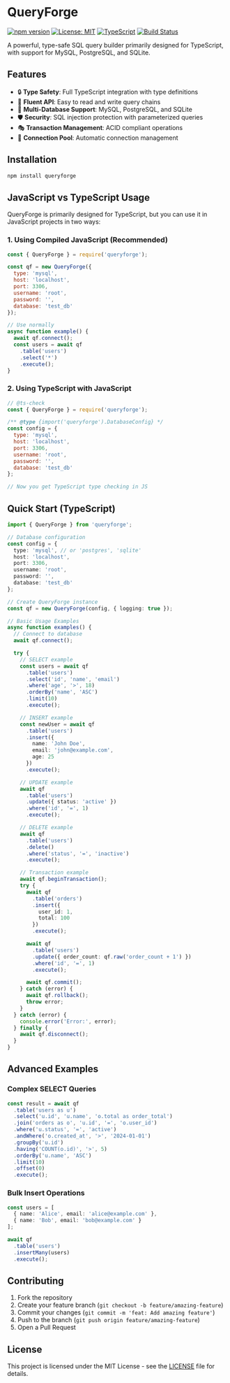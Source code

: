 # QueryForge

[![npm version](https://badge.fury.io/js/queryforge.svg)](https://www.npmjs.com/package/queryforge)
[![License: MIT](https://img.shields.io/badge/License-MIT-yellow.svg)](https://opensource.org/licenses/MIT)
[![TypeScript](https://img.shields.io/badge/TypeScript-Ready-blue.svg)](https://www.typescriptlang.org/)
[![Build Status](https://img.shields.io/badge/build-passing-brightgreen.svg)](https://github.com/kurumelih/queryforge)

A powerful, type-safe SQL query builder primarily designed for TypeScript, with support for MySQL, PostgreSQL, and SQLite.

## Features

- 🔒 **Type Safety**: Full TypeScript integration with type definitions
- 🎯 **Fluent API**: Easy to read and write query chains
- 🔄 **Multi-Database Support**: MySQL, PostgreSQL, and SQLite
- 🛡️ **Security**: SQL injection protection with parameterized queries
- 🎭 **Transaction Management**: ACID compliant operations
- 🔌 **Connection Pool**: Automatic connection management

## Installation

```bash
npm install queryforge
```

## JavaScript vs TypeScript Usage

QueryForge is primarily designed for TypeScript, but you can use it in JavaScript projects in two ways:

### 1. Using Compiled JavaScript (Recommended)
```javascript
const { QueryForge } = require('queryforge');

const qf = new QueryForge({
  type: 'mysql',
  host: 'localhost',
  port: 3306,
  username: 'root',
  password: '',
  database: 'test_db'
});

// Use normally
async function example() {
  await qf.connect();
  const users = await qf
    .table('users')
    .select('*')
    .execute();
}
```

### 2. Using TypeScript with JavaScript
```javascript
// @ts-check
const { QueryForge } = require('queryforge');

/** @type {import('queryforge').DatabaseConfig} */
const config = {
  type: 'mysql',
  host: 'localhost',
  port: 3306,
  username: 'root',
  password: '',
  database: 'test_db'
};

// Now you get TypeScript type checking in JS
```

## Quick Start (TypeScript)

```typescript
import { QueryForge } from 'queryforge';

// Database configuration
const config = {
  type: 'mysql', // or 'postgres', 'sqlite'
  host: 'localhost',
  port: 3306,
  username: 'root',
  password: '',
  database: 'test_db'
};

// Create QueryForge instance
const qf = new QueryForge(config, { logging: true });

// Basic Usage Examples
async function examples() {
  // Connect to database
  await qf.connect();

  try {
    // SELECT example
    const users = await qf
      .table('users')
      .select('id', 'name', 'email')
      .where('age', '>', 18)
      .orderBy('name', 'ASC')
      .limit(10)
      .execute();

    // INSERT example
    const newUser = await qf
      .table('users')
      .insert({
        name: 'John Doe',
        email: 'john@example.com',
        age: 25
      })
      .execute();

    // UPDATE example
    await qf
      .table('users')
      .update({ status: 'active' })
      .where('id', '=', 1)
      .execute();

    // DELETE example
    await qf
      .table('users')
      .delete()
      .where('status', '=', 'inactive')
      .execute();

    // Transaction example
    await qf.beginTransaction();
    try {
      await qf
        .table('orders')
        .insert({
          user_id: 1,
          total: 100
        })
        .execute();

      await qf
        .table('users')
        .update({ order_count: qf.raw('order_count + 1') })
        .where('id', '=', 1)
        .execute();

      await qf.commit();
    } catch (error) {
      await qf.rollback();
      throw error;
    }
  } catch (error) {
    console.error('Error:', error);
  } finally {
    await qf.disconnect();
  }
}
```

## Advanced Examples

### Complex SELECT Queries

```typescript
const result = await qf
  .table('users as u')
  .select('u.id', 'u.name', 'o.total as order_total')
  .join('orders as o', 'u.id', '=', 'o.user_id')
  .where('u.status', '=', 'active')
  .andWhere('o.created_at', '>', '2024-01-01')
  .groupBy('u.id')
  .having('COUNT(o.id)', '>', 5)
  .orderBy('u.name', 'ASC')
  .limit(10)
  .offset(0)
  .execute();
```

### Bulk Insert Operations

```typescript
const users = [
  { name: 'Alice', email: 'alice@example.com' },
  { name: 'Bob', email: 'bob@example.com' }
];

await qf
  .table('users')
  .insertMany(users)
  .execute();
```

## Contributing

1. Fork the repository
2. Create your feature branch (`git checkout -b feature/amazing-feature`)
3. Commit your changes (`git commit -m 'feat: Add amazing feature'`)
4. Push to the branch (`git push origin feature/amazing-feature`)
5. Open a Pull Request

## License

This project is licensed under the MIT License - see the [LICENSE](LICENSE) file for details. 